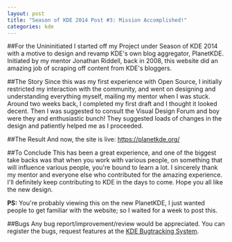 ```yaml
---
layout: post
title: "Season of KDE 2014 Post #3: Mission Accomplished!"
categories: kde
---
```


##For the Unininitiated
I started off my Project under Season of KDE 2014 with a motive to design and revamp KDE's own blog aggregator, PlanetKDE. Initiated by my mentor Jonathan Riddell, back in 2008, this website did an amazing job of scraping off content from KDE's bloggers. 

##The Story
Since this was my first experience with Open Source, I initially restricted my interaction with the community, and went on designing and understanding everything myself, mailing my mentor when I was stuck. Around two weeks back, I completed my first draft and I thought it looked decent. 
Then I was suggested to consult the Visual Design Forum and boy were they and enthusiastic bunch! They suggested loads of changes in the design and patiently helped me as I proceeded. 

##The Result
And now, the site is live: https://planetkde.org/ 

##To Conclude
This has been a great experience, and one of the biggest take backs was that when you work with various people, on something that will influence various people, you're bound to learn a lot. 
I sincerely thank my mentor and everyone else who contributed for the amazing experience. I'll definitely keep contributing to KDE in the days to come.
Hope you all like the new design. 

**PS:** You're probably viewing this on the new PlanetKDE, I just wanted people to get familiar with the website; so I waited for a week to post this.

##Bugs
Any bug report/improvement/review would be appreciated. You can register the bugs, request features at the [KDE Bugtracking System](https://bugs.kde.org/describecomponents.cgi?product=Planet%20KDE).